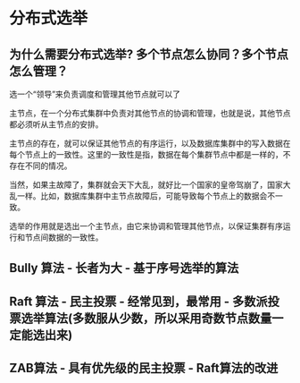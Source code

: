 # 分布式选举

## 为什么需要分布式选举? 多个节点怎么协同？多个节点怎么管理？

选一个“领导”来负责调度和管理其他节点就可以了

主节点，在一个分布式集群中负责对其他节点的协调和管理，也就是说，其他节点都必须听从主节点的安排。

主节点的存在，就可以保证其他节点的有序运行，以及数据库集群中的写入数据在每个节点上的一致性。这里的一致性是指，数据在每个集群节点中都是一样的，不存在不同的情况。

当然，如果主故障了，集群就会天下大乱，就好比一个国家的皇帝驾崩了，国家大乱一样。比如，数据库集群中主节点故障后，可能导致每个节点上的数据会不一致。

选举的作用就是选出一个主节点，由它来协调和管理其他节点，以保证集群有序运行和节点间数据的一致性。



## Bully 算法 - 长者为大 - 基于序号选举的算法

## Raft 算法 - 民主投票  - 经常见到，最常用 - 多数派投票选举算法(多数服从少数，所以采用奇数节点数量一定能选出来)


## ZAB算法 - 具有优先级的民主投票 - Raft算法的改进